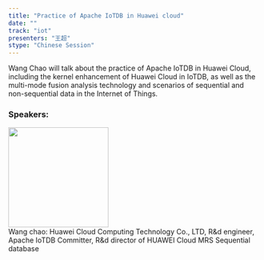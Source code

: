 ```yaml
---
title: "Practice of Apache IoTDB in Huawei cloud"
date: "" 
track: "iot"
presenters: "王超"
stype: "Chinese Session"
---
```

Wang Chao will talk about the practice of Apache IoTDB in Huawei Cloud, including the kernel enhancement of Huawei Cloud in IoTDB, as well as the multi-mode fusion analysis technology and scenarios of sequential and non-sequential data in the Internet of Things.
 ### Speakers: 
 <img src="images/speaker/1129.png" width="200" /><br>Wang chao: Huawei Cloud Computing Technology Co., LTD, R&d engineer, Apache IoTDB Committer, R&d director of HUAWEI Cloud MRS Sequential database
 